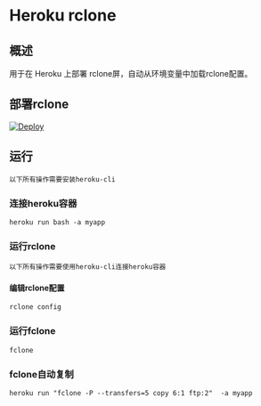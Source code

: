 # Heroku rclone
## 概述
用于在 Heroku 上部署 rclone屏，自动从环境变量中加载rclone配置。
## 部署rclone
[![Deploy](https://www.herokucdn.com/deploy/button.png)](https://dashboard.heroku.com/new?template=https://github.com/xixka/heroku-rclone.git)
## 运行 
`以下所有操作需要安装heroku-cli`
### 连接heroku容器

```
heroku run bash -a myapp
```
### 运行rclone
`以下所有操作需要使用heroku-cli连接heroku容器`
#### 编辑rclone配置
```
rclone config
```
### 运行fclone
```
fclone
```
### fclone自动复制
```shell
heroku run "fclone -P --transfers=5 copy 6:1 ftp:2"  -a myapp
```
